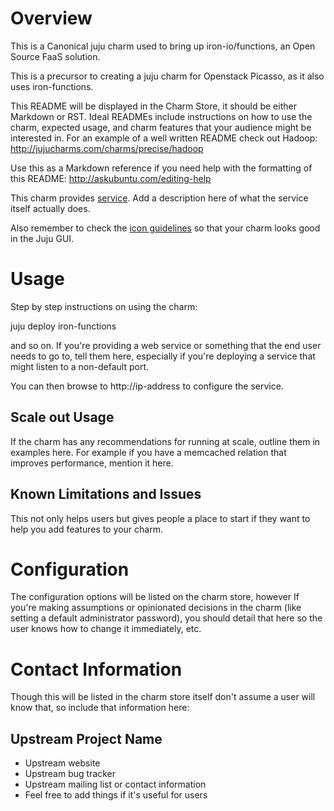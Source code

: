 # Overview

This is a Canonical juju charm used to bring up iron-io/functions, an Open
Source FaaS solution.

This is a precursor to creating a juju charm for Openstack Picasso, as it also
uses iron-functions.

This README will be displayed in the Charm Store, it should be either Markdown
or RST. Ideal READMEs include instructions on how to use the charm, expected
usage, and charm features that your audience might be interested in. For an
example of a well written README check out Hadoop:
http://jujucharms.com/charms/precise/hadoop

Use this as a Markdown reference if you need help with the formatting of this
README: http://askubuntu.com/editing-help

This charm provides [service][]. Add a description here of what the service
itself actually does.

Also remember to check the [icon guidelines][] so that your charm looks good
in the Juju GUI.

# Usage

Step by step instructions on using the charm:

juju deploy iron-functions

and so on. If you're providing a web service or something that the end user
needs to go to, tell them here, especially if you're deploying a service that
might listen to a non-default port.

You can then browse to http://ip-address to configure the service.

## Scale out Usage

If the charm has any recommendations for running at scale, outline them in
examples here. For example if you have a memcached relation that improves
performance, mention it here.

## Known Limitations and Issues

This not only helps users but gives people a place to start if they want to help
you add features to your charm.

# Configuration

The configuration options will be listed on the charm store, however If you're
making assumptions or opinionated decisions in the charm (like setting a default
administrator password), you should detail that here so the user knows how to
change it immediately, etc.

# Contact Information

Though this will be listed in the charm store itself don't assume a user will
know that, so include that information here:

## Upstream Project Name

  - Upstream website
  - Upstream bug tracker
  - Upstream mailing list or contact information
  - Feel free to add things if it's useful for users


[service]: http://example.com
[icon guidelines]: https://jujucharms.com/docs/stable/authors-charm-icon
